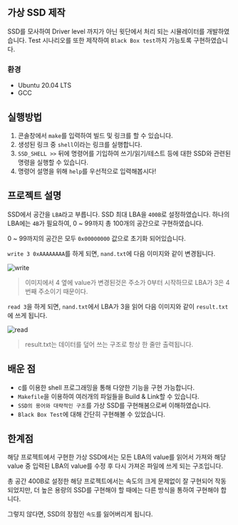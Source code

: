## 가상 SSD 제작
SSD를 모사하여 Driver level 까지가 아닌 윗단에서 처리 되는 시뮬레이터를 개발하였습니다. Test 시나리오를 또한 제작하여 `Black Box test`까지 가능토록 구현하였습니다.

### 환경 
- Ubuntu 20.04 LTS
- GCC

## 실행방법
1. 콘솔창에서 `make`를 입력하여 빌드 및 링크를 할 수 있습니다.
2. 생성된 링크 중 `shell`이라는 링크를 실행합니다.
3. `SSD_SHELL >>` 뒤에 명령어를 기입하여 쓰기/읽기/테스트 등에 대한 SSD와 관련된 명령을 실행할 수 있습니다.
4. 명령어 설명을 위해 `help`를 우선적으로 입력해봅시다!

## 프로젝트 설명
SSD에서 공간을 `LBA`라고 부릅니다. SSD 최대 LBA을 `400B`로 설정하였습니다. 하나의 LBA에는 `4B`가 필요하여, 0 ~ 99까지 총 100개의 공간으로 구현하였습니다. 

0 ~ 99까지의 공간은 모두 `0x00000000` 값으로 초기화 되어있습니다. 

`write 3 0xAAAAAAAA`를 하게 되면, `nand.txt`에 다음 이미지와 같이 변경됩니다. 

![write](https://user-images.githubusercontent.com/99601412/161393739-46bfd42b-4137-4978-be5a-af12be4ad8aa.png)

> 이미지에서 4 옆에 value가 변경된것은 주소가 0부터 시작하므로 LBA가 3은 4번째 주소이기 때문이다.

`read 3`을 하게 되면, `nand.txt`에서 LBA가 3을 읽어 다음 이미지와 같이 `result.txt`에 쓰게 됩니다. 

![read](https://user-images.githubusercontent.com/99601412/161393872-d6d5d415-83b7-4ec8-b6b8-e0048c79a731.png)

> result.txt는 데이터를 덮어 쓰는 구조로 항상 한 줄만 출력됩니다.

## 배운 점
- c를 이용한 shell 프로그래밍을 통해 다양한 기능을 구현 가능합니다.
- `Makefile`을 이용하여 여러개의 파일들을 Build & Link할 수 있습니다.
- `SSD의 용어와 대략적인 구조`를 가상 SSD를 구현해봄으로써 이해하였습니다.
- `Black Box Test`에 대해 간단히 구현해볼 수 있었습니다.
## 한계점
해당 프로젝트에서 구현한 가상 SSD에서는 모든 LBA의 value를 읽어서 가져와 해당 value 중 입력된 LBA의 value를 수정 후 다시 가져온 파일에 쓰게 되는 구조입니다. 

총 공간 400B로 설정한 해당 프로젝트에서는 속도의 크게 문제없이 잘 구현되어 작동되었지만, 더 높은 용량의 SSD를 구현해야 할 때에는 다른 방식을 통하여 구현해야 합니다.

그렇지 않다면, SSD의 장점인 `속도`를 잃어버리게 됩니다.
